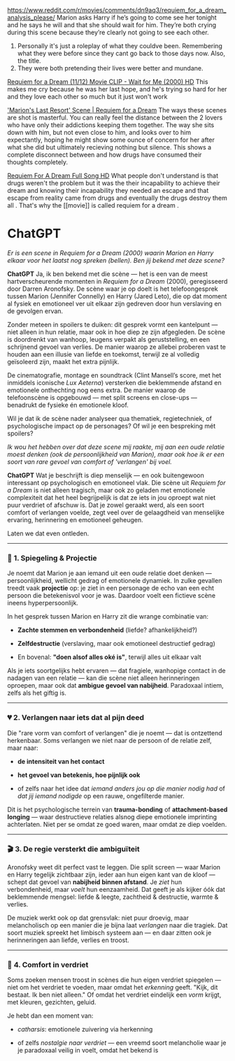 https://www.reddit.com/r/movies/comments/dn9aq3/requiem_for_a_dream_analysis_please/
Marion asks Harry if he’s going to come see her tonight and he says he will and that she should wait for him. They’re both crying during this scene because they’re clearly not going to see each other.
1. Personally it's just a roleplay of what they couldve been. Remembering what they were before since they cant go back to those days now. Also, the title.
2. They were both pretending their lives were better and mundane.

[Requiem for a Dream (11/12) Movie CLIP - Wait for Me (2000) HD](https://www.youtube.com/watch?v=TlcxW8KUzks)
This makes me cry because he was her last hope, and he's trying so hard for her and they love each other so much but it just won't work

['Marion's Last Resort' Scene | Requiem for a Dream](https://www.youtube.com/watch?v=opUta7wnji0)
The ways these scenes are shot is masterful. You can really feel the distance between the 2 lovers who have only their addictions keeping them together. The way she sits down with him, but not even close to him, and looks over to him expectantly, hoping he might show some ounce of concern for her after what she did but ultimately recieving nothing but silence. This shows a complete disconnect between and how drugs have consumed their thoughts completely.

[Requiem For A Dream Full Song HD](https://www.youtube.com/watch?v=yVIRcnlRKF8)
What people don't understand is that drugs weren't the problem but it was the their incapability to achieve their dream and knowing their incapability they needed an escape and that escape from reality came from drugs and eventually the drugs destroy them all . That's why the [[movie]] is called requiem for a dream .

# ChatGPT
*Er is een scene in Requiem for a Dream (2000) waarin Marion en Harry elkaar voor het laatst nog spreken (bellen). Ben jij bekend met deze scene?*

**ChatGPT**
Ja, ik ben bekend met die scène — het is een van de meest hartverscheurende momenten in _Requiem for a Dream_ (2000), geregisseerd door Darren Aronofsky. De scène waar je op doelt is het telefoongesprek tussen Marion (Jennifer Connelly) en Harry (Jared Leto), die op dat moment al fysiek en emotioneel ver uit elkaar zijn gedreven door hun verslaving en de gevolgen ervan.

Zonder meteen in spoilers te duiken: dit gesprek vormt een kantelpunt — niet alleen in hun relatie, maar ook in hoe diep ze zijn afgegleden. De scène is doordrenkt van wanhoop, leugens verpakt als geruststelling, en een schrijnend gevoel van verlies. De manier waarop ze allebei proberen vast te houden aan een illusie van liefde en toekomst, terwijl ze al volledig geïsoleerd zijn, maakt het extra pijnlijk.

De cinematografie, montage en soundtrack (Clint Mansell’s score, met het inmiddels iconische _Lux Aeterna_) versterken die beklemmende afstand en emotionele onthechting nog eens extra. De manier waarop de telefoonscène is opgebouwd — met split screens en close-ups — benadrukt de fysieke én emotionele kloof.

Wil je dat ik de scène nader analyseer qua thematiek, regietechniek, of psychologische impact op de personages? Of wil je een bespreking mét spoilers?

*Ik wou het hebben over dat deze scene mij raakte, mij aan een oude relatie moest denken (ook de persoonlijkheid van Marion), maar ook hoe ik er een soort van rare gevoel van comfort of 'verlangen' bij voel.*

**ChatGPT**
Wat je beschrijft is diep menselijk — en ook buitengewoon interessant op psychologisch en emotioneel vlak. Die scène uit _Requiem for a Dream_ is niet alleen tragisch, maar ook zo geladen met emotionele complexiteit dat het heel begrijpelijk is dat ze iets in jou oproept wat niet puur verdriet of afschuw is. Dat je zowel geraakt werd, als een soort comfort of verlangen voelde, zegt veel over de gelaagdheid van menselijke ervaring, herinnering en emotioneel geheugen.

Laten we dat even ontleden.

---

### 🧠 **1. Spiegeling & Projectie**

Je noemt dat Marion je aan iemand uit een oude relatie doet denken — persoonlijkheid, wellicht gedrag of emotionele dynamiek. In zulke gevallen treedt vaak **projectie** op: je ziet in een personage de echo van een echt persoon die betekenisvol voor je was. Daardoor voelt een fictieve scène ineens hyperpersoonlijk.

In het gesprek tussen Marion en Harry zit die wrange combinatie van:

- **Zachte stemmen en verbondenheid** (liefde? afhankelijkheid?)
    
- **Zelfdestructie** (verslaving, maar ook emotioneel destructief gedrag)
    
- En bovenal: **"doen alsof alles oké is"**, terwijl alles uit elkaar valt
    

Als je iets soortgelijks hebt ervaren — dat fragiele, wanhopige contact in de nadagen van een relatie — kan die scène niet alleen herinneringen oproepen, maar ook dat **ambigue gevoel van nabijheid**. Paradoxaal intiem, zelfs als het giftig is.

---

### 💔 **2. Verlangen naar iets dat al pijn deed**

Die "rare vorm van comfort of verlangen" die je noemt — dat is ontzettend herkenbaar. Soms verlangen we niet naar de persoon of de relatie zelf, maar naar:

- **de intensiteit van het contact**
    
- **het gevoel van betekenis, hoe pijnlijk ook**
    
- of zelfs naar het idee dat _iemand anders jou op die manier nodig had_ of _dat jij iemand nodigde_ op een rauwe, ongefilterde manier.
    

Dit is het psychologische terrein van **trauma-bonding** of **attachment-based longing** — waar destructieve relaties alsnog diepe emotionele imprinting achterlaten. Niet per se omdat ze goed waren, maar omdat ze diep voelden.

---

### 🎬 **3. De regie versterkt die ambiguïteit**

Aronofsky weet dit perfect vast te leggen. Die split screen — waar Marion en Harry tegelijk zichtbaar zijn, ieder aan hun eigen kant van de kloof — schept dat gevoel van **nabijheid binnen afstand**. Je _ziet_ hun verbondenheid, maar _voelt_ hun eenzaamheid. Dat geeft je als kijker óók dat beklemmende mengsel: liefde & leegte, zachtheid & destructie, warmte & verlies.

De muziek werkt ook op dat grensvlak: niet puur droevig, maar melancholisch op een manier die je bijna laat _verlangen_ naar die tragiek. Dat soort muziek spreekt het limbisch systeem aan — en daar zitten ook je herinneringen aan liefde, verlies en troost.

---

### 🌌 **4. Comfort in verdriet**

Soms zoeken mensen troost in scènes die hun eigen verdriet spiegelen — niet om het verdriet te voeden, maar omdat het _erkenning_ geeft. "Kijk, dit bestaat. Ik ben niet alleen." Of omdat het verdriet eindelijk een _vorm_ krijgt, met kleuren, gezichten, geluid.

Je hebt dan een moment van:

- _catharsis_: emotionele zuivering via herkenning
    
- of zelfs _nostalgie naar verdriet_ — een vreemd soort melancholie waar je je paradoxaal veilig in voelt, omdat het bekend is